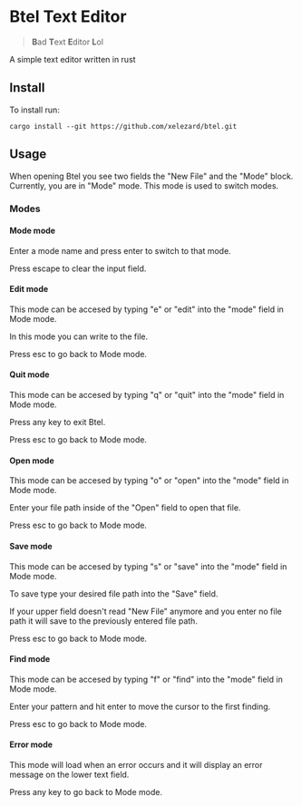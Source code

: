 # Btel Text Editor 
> **B**ad **T**ext **E**ditor **L**ol

A simple text editor written in rust

## Install
To install run:
```shell
cargo install --git https://github.com/xelezard/btel.git
```
## Usage
When opening Btel you see two fields the "New File" and the "Mode" block.
Currently, you are in "Mode" mode.
This mode is used to switch modes.

### Modes

#### Mode mode
Enter a mode name and press enter to switch to that mode.

Press escape to clear the input field.

#### Edit mode
This mode can be accesed by typing "e" or "edit" into the "mode" field in Mode mode.

In this mode you can write to the file.

Press esc to go back to Mode mode.

#### Quit mode
This mode can be accesed by typing "q" or "quit" into the "mode" field in Mode mode.

Press any key to exit Btel.

Press esc to go back to Mode mode.

#### Open mode
This mode can be accesed by typing "o" or "open" into the "mode" field in Mode mode.

Enter your file path inside of the "Open" field to open that file.

Press esc to go back to Mode mode.

#### Save mode
This mode can be accesed by typing "s" or "save" into the "mode" field in Mode mode.

To save type your desired file path into the "Save" field.

If your upper field doesn't read "New File" anymore and you enter no file path it will save to the previously entered file path.

Press esc to go back to Mode mode.

#### Find mode
This mode can be accesed by typing "f" or "find" into the "mode" field in Mode mode.

Enter your pattern and hit enter to move the cursor to the first finding.

Press esc to go back to Mode mode.

#### Error mode
This mode will load when an error occurs and it will display an error message on the lower text field.

Press any key to go back to Mode mode.